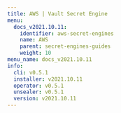 ```yaml
---
title: AWS | Vault Secret Engine
menu:
  docs_v2021.10.11:
    identifier: aws-secret-engines
    name: AWS
    parent: secret-engines-guides
    weight: 10
menu_name: docs_v2021.10.11
info:
  cli: v0.5.1
  installer: v2021.10.11
  operator: v0.5.1
  unsealer: v0.5.1
  version: v2021.10.11
---
```


